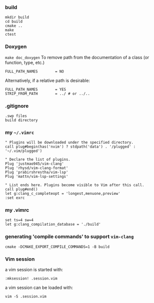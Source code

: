 ### build

```
mkdir build
cd build
cmake ..
make
ctest
```
### Doxygen
``
make doc_doxygen
``
To remove path from the documentation of a class (or function, type, etc.) 
```
FULL_PATH_NAMES        = NO
```
Alternatively, if a relative path is desirable:
```
FULL_PATH_NAMES        = YES
STRIP_FROM_PATH        = ../ # or ../..

```
### .gitignore

```
.swp files
build directory
```

### my `~/.vimrc`
```
" Plugins will be downloaded under the specified directory.
call plug#begin(has('nvim') ? stdpath('data') . '/plugged' : '~/.vim/plugged')

" Declare the list of plugins.
Plug 'justmao945/vim-clang'
Plug 'rhysd/vim-clang-format'
Plug 'prabirshrestha/vim-lsp'
Plug 'mattn/vim-lsp-settings'

" List ends here. Plugins become visible to Vim after this call.
call plug#end()
let g:clang_c_completeopt = 'longest,menuone,preview'
:set exrc
```
### my .vimrc
```
set ts=4 sw=4
let g:clang_compilation_database = './build'
```
### generating 'compile commands' to support `vim-clang`
```
cmake -DCMAKE_EXPORT_COMPILE_COMMANDS=1 -B build
```

### Vim session
a vim session is started with:
```
:mksession! .session.vim
```
a vim session can be loaded with:
```
vim -S .session.vim
```
